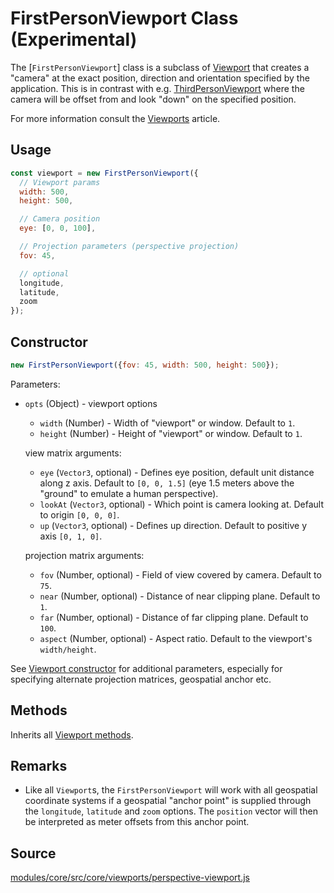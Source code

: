 # FirstPersonViewport Class (Experimental)

The [`FirstPersonViewport`] class is a subclass of [Viewport](/docs/api-reference/viewport.md) that creates a "camera" at the exact position, direction and orientation specified by the application. This is in contrast with e.g. [ThirdPersonViewport](/docs/api-reference/viewport.md) where the camera will be offset from and look "down" on the specified position.

For more information consult the [Viewports](/docs/advanced/viewports.md) article.

## Usage

```js
const viewport = new FirstPersonViewport({
  // Viewport params
  width: 500,
  height: 500,

  // Camera position
  eye: [0, 0, 100],

  // Projection parameters (perspective projection)
  fov: 45,

  // optional
  longitude,
  latitude,
  zoom
});
```


## Constructor

```js
new FirstPersonViewport({fov: 45, width: 500, height: 500});
```

Parameters:

* `opts` (Object) - viewport options
  + `width` (Number) - Width of "viewport" or window. Default to `1`.
  + `height` (Number) - Height of "viewport" or window. Default to `1`.

  view matrix arguments:

  + `eye` (`Vector3`, optional) - Defines eye position, default unit distance along z axis.
    Default to `[0, 0, 1.5]` (eye 1.5 meters above the "ground" to emulate a human perspective).
  + `lookAt` (`Vector3`, optional) - Which point is camera looking at. Default to origin `[0, 0, 0]`.
  + `up` (`Vector3`, optional) - Defines up direction. Default to positive y axis `[0, 1, 0]`.

  projection matrix arguments:

  + `fov` (Number, optional) - Field of view covered by camera. Default to `75`.
  + `near` (Number, optional) - Distance of near clipping plane. Default to `1`.
  + `far` (Number, optional) - Distance of far clipping plane. Default to `100`.
  + `aspect` (Number, optional) - Aspect ratio. Default to the viewport's `width/height`.

See [Viewport constructor](/docs/api-reference/viewport.md#constructor) for additional parameters, especially for specifying alternate projection matrices, geospatial anchor etc.

## Methods

Inherits all [Viewport methods](/docs/api-reference/viewport.md#methods).


## Remarks

* Like all `Viewport`s, the `FirstPersonViewport` will work with all geospatial coordinate systems if a geospatial "anchor point" is supplied through the `longitude`, `latitude` and `zoom` options. The `position` vector will then be interpreted as meter offsets from this anchor point.

## Source

[modules/core/src/core/viewports/perspective-viewport.js](https://github.com/uber/deck.gl/blob/5.2-release/modules/core/src/core/viewports/perspective-viewport.js)
